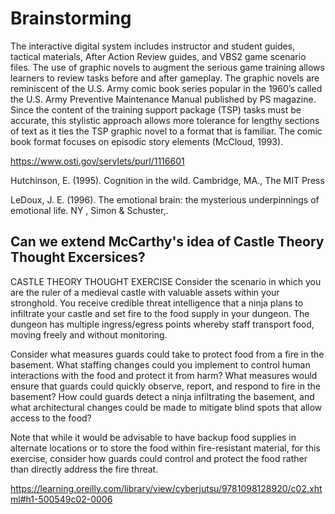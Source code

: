 # Brainstorming 

The interactive digital system includes instructor and
student guides, tactical materials, After Action Review
guides, and VBS2 game scenario files. The use of
graphic novels to augment the serious game training
allows learners to review tasks before and after
gameplay. The graphic novels are reminiscent of the
U.S. Army comic book series popular in the 1960’s
called the U.S. Army Preventive Maintenance Manual
published by PS magazine. Since the content of the
training support package (TSP) tasks must be accurate,
this stylistic approach allows more tolerance for lengthy
sections of text as it ties the TSP graphic novel to a
format that is familiar. The comic book format focuses
on episodic story elements (McCloud, 1993).

https://www.osti.gov/servlets/purl/1116601

Hutchinson, E. (1995). Cognition in the wild.
Cambridge, MA., The MIT Press

LeDoux, J. E. (1996). The emotional brain: the
mysterious underpinnings of emotional life. NY ,
Simon & Schuster,. 

## Can we extend McCarthy's idea of Castle Theory Thought Excersices? 

CASTLE THEORY THOUGHT EXERCISE
Consider the scenario in which you are the ruler of a medieval castle with valuable assets within your stronghold. You receive credible threat intelligence that a ninja plans to infiltrate your castle and set fire to the food supply in your dungeon. The dungeon has multiple ingress/egress points whereby staff transport food, moving freely and without monitoring.

Consider what measures guards could take to protect food from a fire in the basement. What staffing changes could you implement to control human interactions with the food and protect it from harm? What measures would ensure that guards could quickly observe, report, and respond to fire in the basement? How could guards detect a ninja infiltrating the basement, and what architectural changes could be made to mitigate blind spots that allow access to the food?

Note that while it would be advisable to have backup food supplies in alternate locations or to store the food within fire-resistant material, for this exercise, consider how guards could control and protect the food rather than directly address the fire threat.

https://learning.oreilly.com/library/view/cyberjutsu/9781098128920/c02.xhtml#h1-500549c02-0006